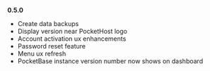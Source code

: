 **0.5.0**

- Create data backups
- Display version near PocketHost logo
- Account activation ux enhancements
- Password reset feature
- Menu ux refresh
- PocketBase instance version number now shows on dashboard
